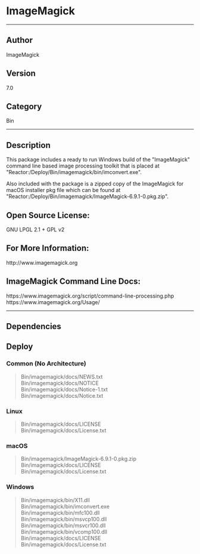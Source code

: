# ImageMagick
___

## Author
ImageMagick

## Version
7.0

## Category
Bin

___

## Description
<p>This package includes a ready to run Windows build of the "ImageMagick" command line based image processing toolkit that is placed at "Reactor:/Deploy/Bin/imagemagick/bin/imconvert.exe".</p>
	
<p>Also included with the package is a zipped copy of the ImageMagick for macOS installer pkg file which can be found at 
"Reactor:/Deploy/Bin/imagemagick/ImageMagick-6.9.1-0.pkg.zip".</p>

<h2>Open Source License:</h2>
<p>GNU LPGL 2.1 + GPL v2<br>

<h2>For More Information:</h2>
<p>http://www.imagemagick.org</p>

<h2>ImageMagick Command Line Docs:</h2>
<p>https://www.imagemagick.org/script/command-line-processing.php<br>
https://www.imagemagick.org/Usage/</p>


___

## Dependencies

## Deploy

### Common (No Architecture)

> Bin/imagemagick/docs/NEWS.txt  
> Bin/imagemagick/docs/NOTICE  
> Bin/imagemagick/docs/Notice-1.txt  
> Bin/imagemagick/docs/Notice.txt  

### Linux

> Bin/imagemagick/docs/LICENSE  
> Bin/imagemagick/docs/License.txt  

### macOS

> Bin/imagemagick/ImageMagick-6.9.1-0.pkg.zip  
> Bin/imagemagick/docs/LICENSE  
> Bin/imagemagick/docs/License.txt  

### Windows

> Bin/imagemagick/bin/X11.dll  
> Bin/imagemagick/bin/imconvert.exe  
> Bin/imagemagick/bin/mfc100.dll  
> Bin/imagemagick/bin/msvcp100.dll  
> Bin/imagemagick/bin/msvcr100.dll  
> Bin/imagemagick/bin/vcomp100.dll  
> Bin/imagemagick/docs/LICENSE  
> Bin/imagemagick/docs/License.txt  
